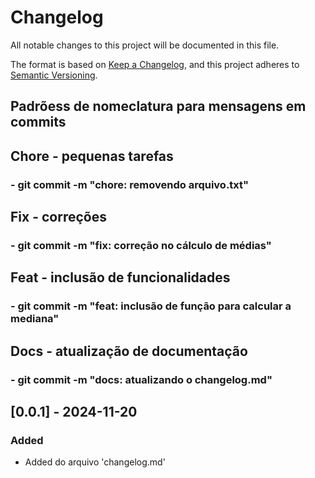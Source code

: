 # Changelog

All notable changes to this project will be documented in this file.

The format is based on [Keep a Changelog](https://keepachangelog.com/en/1.1.0/),
and this project adheres to [Semantic Versioning](https://semver.org/spec/v2.0.0.html).

## Padrõess de nomeclatura para mensagens em commits

## Chore - pequenas tarefas
### - git commit -m "chore: removendo arquivo.txt"
## Fix - correções
### - git commit -m "fix: correção no cálculo de médias"
## Feat - inclusão de funcionalidades
### - git commit -m "feat: inclusão de função para calcular a mediana"
## Docs - atualização de documentação
### - git commit -m "docs: atualizando o changelog.md"

## [0.0.1] - 2024-11-20

### Added

- Added do  arquivo 'changelog.md'